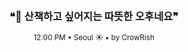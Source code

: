 <div align="center">

<br>

<h3>❝🌿 산책하고 싶어지는 따뜻한 오후네요❞</h3>

<sub>12:00 PM • Seoul ☀️ • by CrowRish</sub>

<br>

</div>
